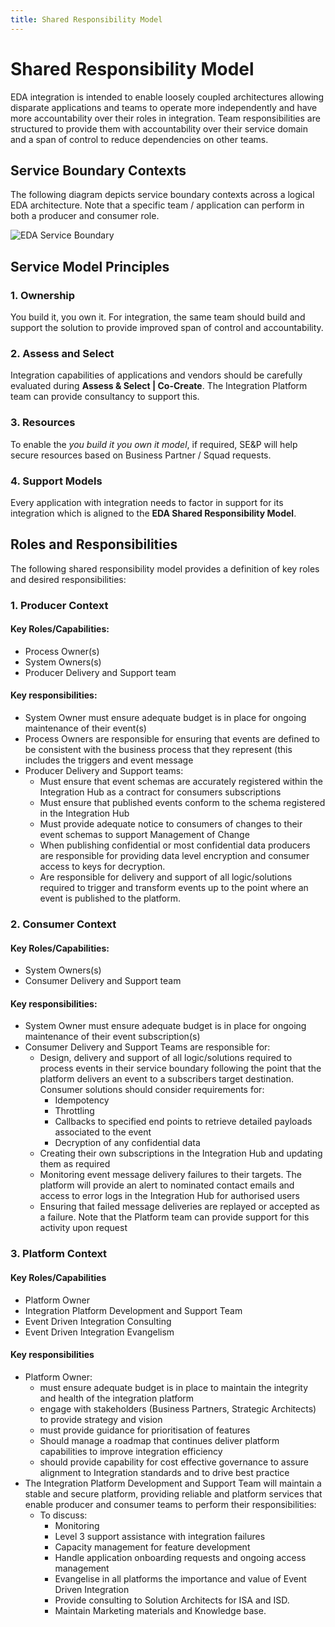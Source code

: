 ```yaml
---
title: Shared Responsibility Model
---
```


# Shared Responsibility Model

EDA integration is intended to enable loosely coupled architectures allowing disparate applications and teams to operate more independently and have more accountability over their roles in integration. Team responsibilities are structured to provide them with accountability over their service domain and a span of control to reduce dependencies on other teams.

## Service Boundary Contexts

The following diagram depicts service boundary contexts across a logical EDA architecture. Note that a specific team / application can perform in both a producer and consumer role.

![EDA Service Boundary](/eda-service-boundary.png)

## Service Model Principles

### 1. Ownership

You build it, you own it. For integration, the same team should build and support the solution to provide improved span of control and accountability.

### 2. Assess and Select

Integration capabilities of applications and vendors should be carefully evaluated during **Assess & Select | Co-Create**. The Integration Platform team can provide consultancy to support this.

### 3. Resources

To enable the _you build it you own it model_, if required, SE&P will help secure resources based on Business Partner / Squad requests.

### 4. Support Models

Every application with integration needs to factor in support for its integration which is aligned to the **EDA Shared Responsibility Model**.

## Roles and Responsibilities

The following shared responsibility model provides a definition of key roles and desired responsibilities:

### 1. Producer Context

#### Key Roles/Capabilities:

-   Process Owner(s)
-   System Owners(s)
-   Producer Delivery and Support team

#### Key responsibilities:

-   System Owner must ensure adequate budget is in place for ongoing maintenance of their event(s)
-   Process Owners are responsible for ensuring that events are defined to be consistent with the business process that they represent (this includes the triggers and event message
-   Producer Delivery and Support teams:
    -   Must ensure that event schemas are accurately registered within the Integration Hub as a contract for consumers subscriptions
    -   Must ensure that published events conform to the schema registered in the Integration Hub
    -   Must provide adequate notice to consumers of changes to their event schemas to support Management of Change
    -   When publishing confidential or most confidential data producers are responsible for providing data level encryption and consumer access to keys for decryption.
    -   Are responsible for delivery and support of all logic/solutions required to trigger and transform events up to the point where an event is published to the platform.

### 2. Consumer Context

#### Key Roles/Capabilities:

-   System Owners(s)
-   Consumer Delivery and Support team

#### Key responsibilities:

-   System Owner must ensure adequate budget is in place for ongoing maintenance of their event subscription(s)
-   Consumer Delivery and Support Teams are responsible for:
    -   Design, delivery and support of all logic/solutions required to process events in their service boundary following the point that the platform delivers an event to a subscribers target destination. Consumer solutions should consider requirements for:
        -   Idempotency
        -   Throttling
        -   Callbacks to specified end points to retrieve detailed payloads associated to the event
        -   Decryption of any confidential data
    -   Creating their own subscriptions in the Integration Hub and updating them as required
    -   Monitoring event message delivery failures to their targets. The platform will provide an alert to nominated contact emails and access to error logs in the Integration Hub for authorised users
    -   Ensuring that failed message deliveries are replayed or accepted as a failure. Note that the Platform team can provide support for this activity upon request

### 3. Platform Context

#### Key Roles/Capabilities

-   Platform Owner
-   Integration Platform Development and Support Team
-   Event Driven Integration Consulting
-   Event Driven Integration Evangelism

#### Key responsibilities

-   Platform Owner:
    -   must ensure adequate budget is in place to maintain the integrity and health of the integration platform
    -   engage with stakeholders (Business Partners, Strategic Architects) to provide strategy and vision
    -   must provide guidance for prioritisation of features
    -   Should manage a roadmap that continues deliver platform capabilities to improve integration efficiency
    -   should provide capability for cost effective governance to assure alignment to Integration standards and to drive best practice
-   The Integration Platform Development and Support Team will maintain a stable and secure platform, providing reliable and platform services that enable producer and consumer teams to perform their responsibilities:
    -   To discuss:
        -   Monitoring
        -   Level 3 support assistance with integration failures
        -   Capacity management for feature development
        -   Handle application onboarding requests and ongoing access management
        -   Evangelise in all platforms the importance and value of Event Driven Integration
        -   Provide consulting to Solution Architects for ISA and ISD.
        -   Maintain Marketing materials and Knowledge base.
